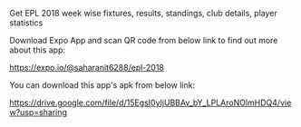 Get EPL 2018 week wise fixtures, results, standings, club details, player statistics

Download Expo App and scan QR code from below link to find out more about this app:

https://expo.io/@saharanit6288/epl-2018


You can download this app's apk from below link:

https://drive.google.com/file/d/15EgsI0yIjUBBAv_bY_LPLAroNOlmHDQ4/view?usp=sharing


